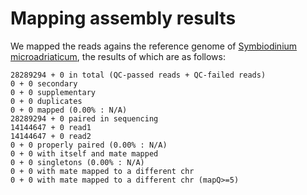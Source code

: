 # Mapping assembly results

We mapped the reads agains the reference genome of 
[Symbiodinium microadriaticum](https://www.ncbi.nlm.nih.gov/assembly/GCA_001939145.1/), the results of which are
as follows:


    28289294 + 0 in total (QC-passed reads + QC-failed reads)
    0 + 0 secondary
    0 + 0 supplementary
    0 + 0 duplicates
    0 + 0 mapped (0.00% : N/A)
    28289294 + 0 paired in sequencing
    14144647 + 0 read1
    14144647 + 0 read2
    0 + 0 properly paired (0.00% : N/A)
    0 + 0 with itself and mate mapped
    0 + 0 singletons (0.00% : N/A)
    0 + 0 with mate mapped to a different chr
    0 + 0 with mate mapped to a different chr (mapQ>=5)
